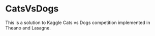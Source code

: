 # CatsVsDogs

This is a solution to Kaggle Cats vs Dogs competition implemented in Theano and Lasagne.
